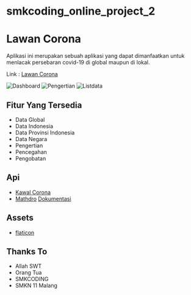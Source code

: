 # smkcoding_online_project_2

# Lawan Corona #
Aplikasi ini merupakan sebuah aplikasi yang dapat dimanfaatkan untuk menlacak persebaran covid-19 di global maupun di lokal. 

Link : [Lawan Corona](https://drive.google.com/file/d/10J_WV1DmYRn8MXMwm5LJv63ooSi0tK1t/view?usp=drivesdk)

![Dashboard](https://user-images.githubusercontent.com/64683161/82135647-36e3b900-982f-11ea-94d1-2822bc38bcb0.jpg)
![Pengertian](https://user-images.githubusercontent.com/64683161/82138612-e62e8900-984b-11ea-8264-2e7fc234c07d.jpg)
![Listdata](https://user-images.githubusercontent.com/64683161/82135706-e6209000-982f-11ea-909c-51baa0074de1.jpg)

## Fitur Yang Tersedia ##
* Data Global
* Data Indonesia
* Data Provinsi Indonesia
* Data Negara
* Pengertian
* Pencegahan
* Pengobatan

## Api ##
* [Kawal Corona](https://kawalcorona.com/api)
* [Mathdro](https://covid19.mathdro.id/)
  [Dokumentasi](https://github.com/mathdroid/covid-19-api)
  
## Assets ##
* [flaticon](https://flaticon.com)
  
 ## Thanks To ##
 * Allah SWT
 * Orang Tua
 * SMKCODING
 * SMKN 11 Malang
